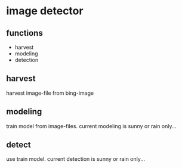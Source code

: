 image detector
================

## functions

* harvest
* modeling
* detection

## harvest

harvest image-file from bing-image

## modeling

train model from image-files.
current modeling is sunny or rain only...

## detect

use train model.
current detection is sunny or rain only...
